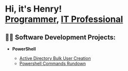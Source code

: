 <h1>Hi, it's Henry! <br/><a href="https://github.com/thethirdbirthday">Programmer</a>, <a href=>IT Professional</a>

<h2>👨‍💻 Software Development Projects:</h2>


- <b>PowerShell</b>

  - [Active Directory Bulk User Creation]()
  - [Powershell Commands Rundown](https://github.com/thethirdbirthday/powershell-commands-practice)
